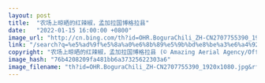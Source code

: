 ```yaml
---
layout: post
title:  "农场上晾晒的红辣椒，孟加拉国博格拉县"
date:   "2022-01-15 16:00:00 +0800"
image_url: "http://cn.bing.com/th?id=OHR.BoguraChili_ZH-CN2707755390_1920x1080.jpg&rf=LaDigue_1920x1080.jpg&pid=hp"
link: "/search?q=%e5%ad%9f%e5%8a%a0%e6%8b%89%e5%9b%bd%e8%be%a3%e6%a4%92%e4%b8%b0%e6%94%b6&form=hpcapt&mkt=zh-cn"
copyright: "农场上晾晒的红辣椒，孟加拉国博格拉县 (© Amazing Aerial Agency/Offset/Shutterstock)"
image_hash: "76b4208209fa481bb6a37325622303a6"
image_filename: "th?id=OHR.BoguraChili_ZH-CN2707755390_1920x1080.jpg&rf=LaDigue_1920x1080.jpg&pid=hp"
---
```

